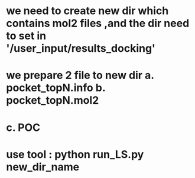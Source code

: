 # we need to create new dir which contains mol2 files ,and the dir need to set in '/user_input/results_docking'
# we prepare 2 file to new dir a. pocket_topN.info b. pocket_topN.mol2
# c. POC



# use tool :  python run_LS.py new_dir_name
